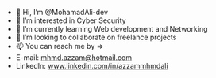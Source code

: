 - 👋 Hi, I’m @MohamadAli-dev
- 👀 I’m interested in Cyber Security
- 🌱 I’m currently learning Web development and Networking
- 💞️ I’m looking to collaborate on freelance projects
- 📫 You can reach me by => 
- E-mail: mhmd.azzam@hotmail.com
- LinkedIn: www.linkedin.com/in/azzammhmdali

<!---
MohamadAli-dev/MohamadAli-dev is a ✨ special ✨ repository because its `README.md` (this file) appears on your GitHub profile.
You can click the Preview link to take a look at your changes.
--->
